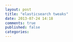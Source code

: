 ```yaml
---
layout: post
title: "elasticsearch tweaks"
date: 2013-07-24 14:18
comments: true
published: false
categories: 
---
```

